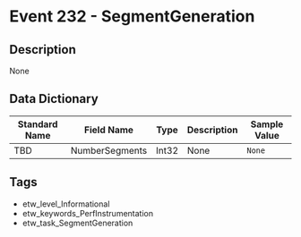 # Event 232 - SegmentGeneration

## Description
None

## Data Dictionary
|Standard Name|Field Name|Type|Description|Sample Value|
|---|---|---|---|---|
|TBD|NumberSegments|Int32|None|`None`|

## Tags
* etw_level_Informational
* etw_keywords_PerfInstrumentation
* etw_task_SegmentGeneration